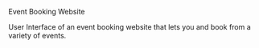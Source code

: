 Event Booking Website

User Interface of an event booking website that lets you and book from a variety of events.
